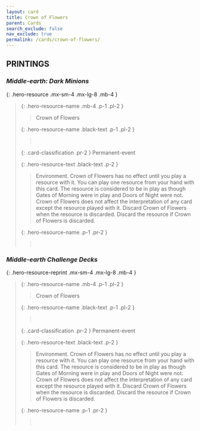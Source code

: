```yaml
---
layout: card
title: Crown of Flowers
parent: Cards
search_exclude: false
nav_exclude: true
permalink: /cards/crown-of-flowers/
---
```


## PRINTINGS


### _Middle-earth: Dark Minions_

{: .hero-resource .mx-sm-4 .mx-lg-8 .mb-4 }
> {: .hero-resource-name .mb-4 .p-1 .pl-2 }
> > <div class="card-mp"></div>
> > <div class="card-name">Crown of Flowers</div>
>
> {: .hero-resource-name .black-text .p-1 .pl-2 }
> > &nbsp;
>
> {: .card-classification .pr-2 }
> Permanent-event
>
> {: .hero-resource-text .black-text .p-2 }
> > Environment. Crown of Flowers has no effect until you play a resource with it. You can play one resource from your hand with this card. The resource is considered to be in play as though Gates of Morning were in play and Doors of Night were not. Crown of Flowers does not affect the interpretation of any card except the resource played with it. Discard Crown of Flowers when the resource is discarded. Discard the resource if Crown of Flowers is discarded.  
> 
> {: .hero-resource-name .p-1 .pr-2 }
> > <div class="card-shield"></div>
> > <div class="card-corruption">&nbsp;</div>

### _Middle-earth Challenge Decks_

{: .hero-resource-reprint .mx-sm-4 .mx-lg-8 .mb-4 }
> {: .hero-resource-name .mb-4 .p-1 .pl-2 }
> > <div class="card-mp"></div>
> > <div class="card-name">Crown of Flowers</div>
>
> {: .hero-resource-name .black-text .p-1 .pl-2 }
> > &nbsp;
>
> {: .card-classification .pr-2 }
> Permanent-event
>
> {: .hero-resource-text .black-text .p-2 }
> > Environment. Crown of Flowers has no effect until you play a resource with it. You can play one resource from your hand with this card. The resource is considered to be in play as though Gates of Morning were in play and Doors of Night were not. Crown of Flowers does not affect the interpretation of any card except the resource played with it. Discard Crown of Flowers when the resource is discarded. Discard the resource if Crown of Flowers is discarded.  
> 
> {: .hero-resource-name .p-1 .pr-2 }
> > <div class="card-shield"></div>
> > <div class="card-corruption">&nbsp;</div>
